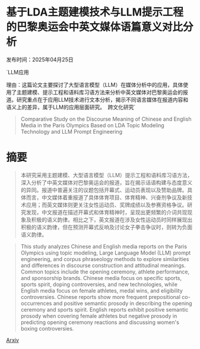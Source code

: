 # 基于LDA主题建模技术与LLM提示工程的巴黎奥运会中英文媒体语篇意义对比分析

发布时间：2025年04月25日

`LLM应用

理由：这篇论文主要探讨了大型语言模型（LLM）在媒体分析中的应用，具体使用了主题建模、提示工程和语料库习语方法来分析中英文媒体对巴黎奥运会的报道。研究重点在于应用LLM技术进行文本分析，揭示不同语言媒体在报道内容和语义上的差异，属于LLM的应用层面研究。` `跨文化研究`

> Comparative Study on the Discourse Meaning of Chinese and English Media in the Paris Olympics Based on LDA Topic Modeling Technology and LLM Prompt Engineering

# 摘要

> 本研究采用主题建模、大型语言模型（LLM）提示工程和语料库习语方法，深入分析了中英文媒体对巴黎奥运会的报道，旨在揭示话语构建与态度意义的异同。报道中普遍关注的议题包括开幕式、运动员表现以及赞助品牌。具体而言，中文媒体着重报道了具体体育项目、体育精神、兴奋剂争议及新技术应用；而英文媒体则更关注女性运动员、奖牌成绩以及参赛资格争议。研究发现，中文报道在描述开幕式和体育精神时，呈现出更频繁的介词共现现象及积极的语义韵律。相比之下，英文报道在涉及女性运动员时同样展现出积极的语义韵律，但在预测开幕式反响及讨论女子拳击争议时，则转为负面语义韵律。

> This study analyzes Chinese and English media reports on the Paris Olympics using topic modeling, Large Language Model (LLM) prompt engineering, and corpus phraseology methods to explore similarities and differences in discourse construction and attitudinal meanings. Common topics include the opening ceremony, athlete performance, and sponsorship brands. Chinese media focus on specific sports, sports spirit, doping controversies, and new technologies, while English media focus on female athletes, medal wins, and eligibility controversies. Chinese reports show more frequent prepositional co-occurrences and positive semantic prosody in describing the opening ceremony and sports spirit. English reports exhibit positive semantic prosody when covering female athletes but negative prosody in predicting opening ceremony reactions and discussing women's boxing controversies.

[Arxiv](https://arxiv.org/abs/2504.18106)